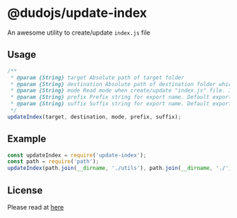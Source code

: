 # @dudojs/update-index

An awesome utility to create/update `index.js` file

## Usage

```js
/**
 * @param {String} target Absolute path of target folder
 * @param {String} destination Absolute path of destination folder which "index.js" filw is created
 * @param {String} mode Read mode when create/update "index.js" file. If is "FILE", all JS file under target folder will be listed. If is "FOLDER", all sub folder under target folder will be listed. If is blank or null, all JS file and sub folder will be listed
 * @param {String} prefix Prefix string for export name. Default export name will be name of folder or file without extension.
 * @param {String} suffix Suffix string for export name. Default export name will be name of folder or file without extension.
 */
updateIndex(target, destination, mode, prefix, suffix);
```

## Example

```js
const updateIndex = require('update-index');
const path = require('path');
updateIndex(path.join(__dirname, './utils'), path.join(__dirname, './'), 'FILE', null, 'Util');
```

## License

Please read at [here](./LICENSE.md)
